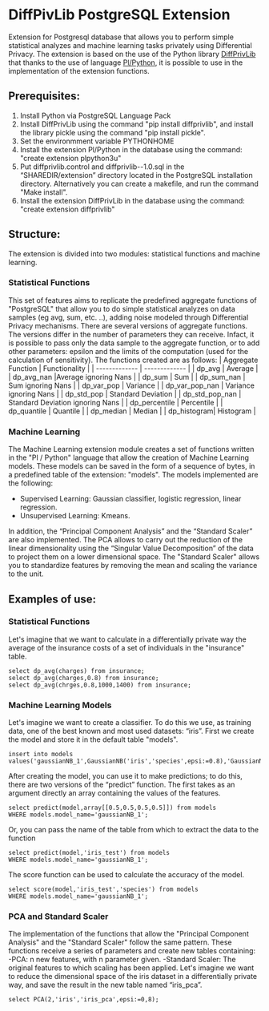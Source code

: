 # DiffPivLib PostgreSQL Extension 
Extension for Postgresql database that allows you to perform simple statistical analyzes and machine learning tasks privately using Differential Privacy. 
The extension is based on the use of the Python library [DiffPrivLib](https://github.com/IBM/differential-privacy-library) that thanks to the use of language [Pl/Python](https://www.postgresql.org/docs/10/plpython.html), it is possible to use in the implementation of the extension functions.
## Prerequisites:
1. Install Python via PostgreSQL Language Pack
2. Install DiffPrivLib using the command "pip install diffprivlib", and install the library pickle using the command "pip install pickle".
3. Set the environmment variable PYTHONHOME
4. Install the extension Pl/Python in the database using the command: "create extension plpython3u"
5. Put diffprivlib.control and diffprivlib--1.0.sql in the “SHAREDIR/extension” directory located in the PostgreSQL installation directory. Alternatively you can create a makefile, and run the command "Make install".
6. Install the extension DiffPrivLib in the database using the command: "create extension diffprivlib"
## Structure:
The extension is divided into two modules: statistical functions and machine learning.

### Statistical Functions
This set of features aims to replicate the predefined aggregate functions of "PostgreSQL" that allow you to do simple statistical analyzes on data samples (eg avg, sum, etc. ..), adding noise modeled through Differential Privacy mechanisms.
There are several versions of aggregate functions. The versions differ in the number of parameters they can receive. Infact, it is possible to pass only the data sample to the aggregate function, or to add other parameters: epsilon and the limits of the computation (used for the calculation of sensitivity).
The functions created are as follows:
| Aggregate Function  | Functionality |
| ------------- | ------------- |
| dp_avg  | Average  |
| dp_avg_nan  |Average ignoring Nans |
| dp_sum | Sum  |
| dp_sum_nan  | Sum ignoring Nans  |
| dp_var_pop | Variance  |
| dp_var_pop_nan  | Variance ignoring Nans  |
| dp_std_pop | Standard Deviation |
| dp_std_pop_nan  | Standard Deviation ignoring Nans   |
| dp_percentile | Percentile  |
| dp_quantile | Quantile |
| dp_median | Median  |
| dp_histogram| Histogram  |
### Machine Learning
The Machine Learning extension module creates a set of functions written in the "Pl / Python" language that allow the creation of Machine Learning models. These models can be saved in the form of a sequence of bytes, in a predefined table of the extension: "models".
The models implemented are the following:
- Supervised Learning: Gaussian classifier, logistic regression, linear regression.
- Unsupervised Learning: Kmeans.

In addition, the “Principal Component Analysis” and the “Standard Scaler” are also implemented. The PCA allows to carry out the reduction of the linear dimensionality using the “Singular Value Decomposition” of the data to project them on a lower dimensional space. The "Standard Scaler" allows you to standardize features by removing the mean and scaling the variance to the unit.
## Examples of use:
### Statistical Functions
Let's imagine that we want to calculate in a differentially private way the average of the insurance costs of a set of individuals in the "insurance" table.
```
select dp_avg(charges) from insurance;
select dp_avg(charges,0.8) from insurance;
select dp_avg(chrges,0.8,1000,1400) from insurance;
```
### Machine Learning Models
Let's imagine we want to create a classifier. To do this we use, as training data, one of the best known and most used datasets: “iris”.
First we create the model and store it in the default table "models".
```
insert into models values('gaussianNB_1',GaussianNB('iris','species',epsi:=0.8),'GaussianNB');
```
After creating the model, you can use it to make predictions; to do this, there are two versions of the “predict” function. The first takes as an argument directly an array containing the values of the features.
```
select predict(model,array[[0.5,0.5,0.5,0.5]]) from models
WHERE models.model_name='gaussianNB_1';
```
Or, you can pass the name of the table from which to extract the data to the function
```
select predict(model,'iris_test') from models
WHERE models.model_name='gaussianNB_1';
```
The score function can be used to calculate the accuracy of the model.
```
select score(model,'iris_test','species') from models
WHERE models.model_name='gaussianNB_1';
```
### PCA and Standard Scaler
The implementation of the functions that allow the "Principal Component Analysis" and the "Standard Scaler" follow the same pattern. These functions receive a series of parameters and create new tables containing:
-PCA: n new features, with n parameter given.
-Standard Scaler: The original features to which scaling has been applied.
Let's imagine we want to reduce the dimensional space of the iris dataset in a differentially private way, and save the result in the new table named “iris_pca”.
```
select PCA(2,'iris','iris_pca',epsi:=0,8);
```
